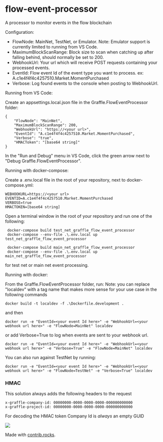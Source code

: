 # flow-event-processor
A processor to monitor events in the flow blockchain

Configuration:
- FlowNode: MainNet, TestNet, or Emulator. Note: Emulator support is currently limited to running from VS Code.
- MaximumBlockScanRange: Block size to scan when catching up after falling behind, should normally be set to 200.
- WebhookUrl: Your url which will receive POST requests containing your processed events.
- EventId: Flow event Id of the event type you want to process. ex: A.c1e4f4f4c4257510.Market.MomentPurchased
- Verbose: Log found events to the console when posting to WebhookUrl.


Running from VS Code:

Create an appsettings.local.json file in the Graffle.FlowEventProcessor folder:
```
{
    "FlowNode": "MainNet",
    "MaximumBlockScanRange": 200,
    "WebhookUrl": "https://<your url>",
    "EventId": "A.c1e4f4f4c4257510.Market.MomentPurchased",
    "Verbose": "true",
    "HMACToken": "[base64 string]"
}
```

In the "Run and Debug" menu in VS Code, click the green arrow next to "Debug Graffle.FlowEventProcessor".

Running with docker-compose:

Create a .env.local file in the root of your repository, next to docker-compose.yml:
```
WEBHOOKURL=https://<your url>
EVENTID=A.c1e4f4f4c4257510.Market.MomentPurchased
VERBOSE=true
HMACTOKEN=[base64 string]
```

Open a terminal window in the root of your repository and run one of the following:
```
 docker-compose build test_net_graffle_flow_event_processor
 docker-compose --env-file .\.env.local up test_net_graffle_flow_event_processor
```
```
 docker-compose build main_net_graffle_flow_event_processor
 docker-compose --env-file .\.env.local up main_net_graffle_flow_event_processor
```
for test net or main net event processing.

Running with docker:

From the Graffle.FlowEventProcessor folder, run:
Note: you can replace "localdev" with a tag name that makes more sense for your use case in the following commands
```
docker build -t localdev -f .\Dockerfile.development .
```
and then
```
docker run -e "EventId=<your event Id here>" -e "WebhookUrl=<your webhook url here>" -e "FlowNode=MainNet" localdev
```
or add Verbose=True to log when events are sent to your webhook url.
```
docker run -e "EventId=<your event Id here>" -e "WebhookUrl=<your webhook url here>" -e "Verbose=True" -e "FlowNode=MainNet" localdev
```
You can also run against TestNet by running:
```
docker run -e "EventId=<your event Id here>" -e "WebhookUrl=<your webhook url here>" -e "FlowNode=TestNet" -e "Verbose=True" localdev
```

### HMAC
This solution always adds the following headers to the request

```
x-graffle-company-id: 00000000-0000-0000-0000-000000000000
x-graffle-project-id: 00000000-0000-0000-0000-000000000000
```

For decoding the HMAC token Company Id is *always* an empty GUID

<a href="https://github.com/Graffle/flow-event-processor/graphs/contributors">
  <img src="https://contrib.rocks/image?repo=Graffle/flow-event-processor" />
</a>

Made with [contrib.rocks](https://contrib.rocks).
